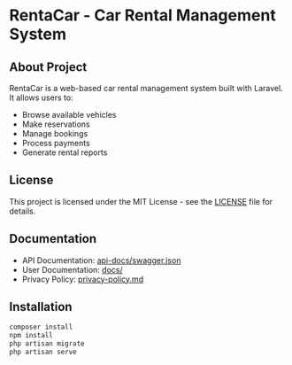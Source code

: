 # RentaCar - Car Rental Management System

## About Project

RentaCar is a web-based car rental management system built with Laravel. It allows users to:

-   Browse available vehicles
-   Make reservations
-   Manage bookings
-   Process payments
-   Generate rental reports

## License

This project is licensed under the MIT License - see the [LICENSE](LICENSE.md) file for details.

## Documentation

-   API Documentation: [api-docs/swagger.json](api-docs/swagger.json)
-   User Documentation: [docs/](docs/)
-   Privacy Policy: [privacy-policy.md](privacy-policy.md)

## Installation

```bash
composer install
npm install
php artisan migrate
php artisan serve
```
